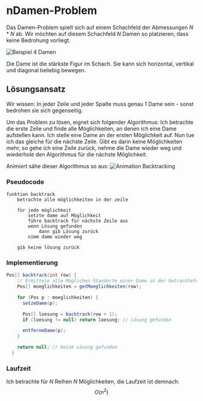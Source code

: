 # nDamen-Problem
Das Damen-Problem spielt sich auf einem Schachfeld der Abmessungen $N*N$ ab.
Wir möchten auf diesem Schachfeld $N$ Damen so platzieren, dass keine Bedrohung vorliegt.

![Beispiel 4 Damen](https://firebasestorage.googleapis.com/v0/b/simonknott-de.appspot.com/o/Damenproblem.svg?alt=media&token=426afacc-b6ef-469c-afcb-79fad52d2fd9)
<!--more-->

Die Dame ist die stärkste Figur im Schach.
Sie kann sich horizontal, vertikal und diagonal beliebig bewegen.

## Lösungsansatz
Wir wissen: In jeder Zeile und jeder Spalte muss genau $1$ Dame sein - sonst bedrohen sie sich gegenseitig.

Um das Problem zu lösen, eignet sich folgender Algorithmus:
Ich betrachte die erste Zeile und finde alle Möglichkeiten, an denen ich eine Dame aufstellen kann.
Ich stelle eine Dame an der ersten Möglichkeit auf.
Nun tue ich das gleiche für die nächste Zeile.
Gibt es darin keine Möglichkeiten mehr, so gehe ich eine Zeile zurück, nehme die Dame wieder weg und wiederhole den Algorithmus für die nächste Möglichkeit.

Animiert sähe dieser Algorithmus so aus:
![Animation Backtracking](https://upload.wikimedia.org/wikipedia/commons/1/1f/Eight-queens-animation.gif)

### Pseudocode
```
funktion backtrack
    betrachte alle möglichkeiten in der zeile
      
    für jede möglichkeit
        setzte dame auf Möglichkeit
        führe backtrack für nächste Zeile aus
        wenn Lösung gefunden
            dann gib Lösung zurück
        nimm dame wieder weg
        
    gib keine lösung zurück
```

### Implementierung
```java
Pos[] backtrack(int row) {
    // Ermittele alle Möglichen Standorte einer Dame in der betrachteten Zeile
    Pos[] moeglichkeiten = getMoeglichkeiten(row);

    for (Pos p : moeglichkeiten) {
      setzeDame(p);

      Pos[] loesung = backtrack(row + 1);
      if (loesung != null) return loesung; // Lösung gefunden

      entferneDame(p);
    }

    return null; // Keine Lösung gefunden
  }
```

### Laufzeit
Ich betrachte für $N$ Reihen $N$ Möglichkeiten, die Laufzeit ist demnach:
$$
O(n^2)
$$